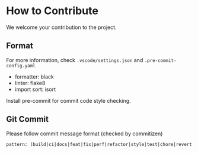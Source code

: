 # How to Contribute

We welcome your contribution to the project.

## Format

For more information, check `.vscode/settings.json` and `.pre-commit-config.yaml`

- formatter: black
- linter: flake8
- import sort: isort

Install pre-commit for commit code style checking.

## Git Commit

Please follow commit message format (checked by commitizen)

```txt
pattern: (build|ci|docs|feat|fix|perf|refactor|style|test|chore|revert|bump)(\(\S+\))?!?:(\s.*)
```
